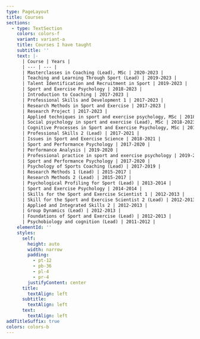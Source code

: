 ```yaml
---
type: PageLayout
title: Courses
sections:
  - type: TextSection
    colors: colors-f
    variant: variant-a
    title: Courses I have taught
    subtitle: ''
    text: |-
      | Course | Years |
      | --- | --- |
      | Masterclasses in Coaching (Lead), MSc | 2020-2023 |
      | Teaching and Learning Through Sport (Lead) | 2019-2023 |
      | Talent Identification and Recruitment in Sport | 2019-2023 |
      | Sport and Exercise Psychology | 2018-2023 |
      | Introduction to Coaching | 2017-2023 |
      | Professional Skills and Development 1 | 2017-2023 |
      | Research Methods in Sport and Exercise | 2017-2023 |
      | Research Project | 2017-2023 |
      | Applied techniques in sport and exercise psychology, MSc | 2018-2023 |
      | Social psychology in sport and exercise (Lead), MSc | 2018-2023 |
      | Cognitive Processes in Sport and Exercise Psychology, MSc | 2018-2023 |
      | Professional Skills 2 (Lead) | 2017-2021 |
      | Issues in Sport and Exercise Science | 2018-2021 |
      | Sport and Performance Psychology | 2017-2020 |
      | Performance Analysis | 2019-2020 |
      | Professional practice in sport and exercise psychology | 2019-2020 |
      | Sport and Performance Psychology | 2017-2020 |
      | Psychology of Sports Coaching (Lead) | 2017-2019 |
      | Research Methods 1 (Lead) | 2015-2017 |
      | Research Methods 2 (Lead) | 2015-2017 |
      | Psychological Profiling for Sport (Lead) | 2013-2014 |
      | Sport and Exercise Psychology | 2014-2014 |
      | Skills for the Sport and Exercise Scientist 1 | 2012-2013 |
      | Skill for the Sport and Exercise Scientist 2 (Lead) | 2012-2013 |
      | Applied and Integrated Skills 2 | 2012-2013 |
      | Group Dynamics (Lead) | 2012-2013 |
      | Foundations of Sport and Exercise (Lead) | 2012-2013 |
      | Psychobiology and cognition (Lead) | 2011-2012 |
    elementId: ''
    styles:
      self:
        height: auto
        width: narrow
        padding:
          - pt-12
          - pb-36
          - pl-4
          - pr-4
        justifyContent: center
      title:
        textAlign: left
      subtitle:
        textAlign: left
      text:
        textAlign: left
addTitleSuffix: true
colors: colors-b
---
```

